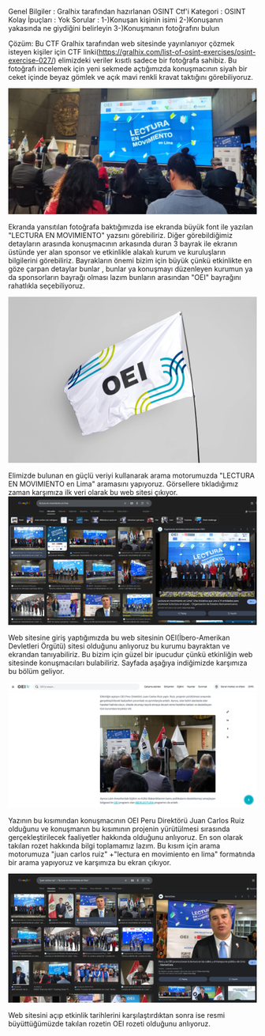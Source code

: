 Genel Bilgiler : Gralhix tarafından hazırlanan OSINT Ctf'i
Kategori : OSINT Kolay
İpuçları : Yok
Sorular :
	1-)Konuşan kişinin isimi
	2-)Konuşanın yakasında ne giydiğini belirleyin
	3-)Konuşmanın fotoğrafını bulun

Çözüm:
Bu CTF Gralhix tarafından web sitesinde yayınlanıyor çözmek isteyen kişiler için CTF linki(https://gralhix.com/list-of-osint-exercises/osint-exercise-027/) elimizdeki veriler kısıtlı sadece bir fotoğrafa sahibiz. Bu fotoğrafı incelemek için yeni sekmede açtığımızda konuşmacının siyah bir ceket içinde beyaz gömlek ve açık mavi renkli kravat taktığını görebiliyoruz.

![osintexercise027.png](https://github.com/boryokusha/OSINT-Writeup/blob/main/osintexercise027.png)

Ekranda yansıtılan fotoğrafa baktığımızda ise ekranda büyük font ile yazılan "LECTURA EN MOVIMIENTO" yazsını görebiliriz. Diğer görebildiğimiz detayların arasında konuşmacının arkasında duran 3 bayrak ile ekranın üstünde yer alan sponsor ve etkinlikle alakalı kurum ve kuruluşların bilgilerini görebiliriz. Bayrakların önemi bizim için büyük çünkü etkinlikte en göze çarpan detaylar bunlar , bunlar ya konuşmayı düzenleyen kurumun ya da sponsorların bayrağı olması lazım bunların arasından "OEI" bayrağını rahatlıkla seçebiliyoruz. 

![lag.webp](https://github.com/boryokusha/OSINT-Writeup/blob/main/flag.webp)

Elimizde bulunan en güçlü veriyi kullanarak arama motorumuzda "LECTURA EN MOVIMIENTO en Lima" aramasını yapıyoruz. Görsellere tıkladığımız zaman karşımıza ilk veri olarak bu web sitesi çıkıyor.
![1.png](https://github.com/boryokusha/OSINT-Writeup/blob/main/1.png)

Web sitesine giriş yaptığımızda bu web sitesinin OEI(İbero-Amerikan Devletleri Örgütü) sitesi olduğunu anlıyoruz bu kurumu bayraktan ve ekrandan tanıyabiliriz. Bu bizim için güzel bir ipucudur çünkü etkinliğin web sitesinde konuşmacıları bulabiliriz. 
Sayfada aşağıya indiğimizde karşımıza bu bölüm geliyor.

![2.png](https://github.com/boryokusha/OSINT-Writeup/blob/main/2.png)

Yazının bu kısımından konuşmacının OEI Peru Direktörü Juan Carlos Ruiz
olduğunu ve konuşmanın bu kısımının projenin yürütülmesi sırasında gerçekleştirilecek faaliyetler hakkında olduğunu anlıyoruz.
En son olarak takılan rozet hakkında bilgi toplamamız lazım. Bu kısım için arama motorumuza "juan carlos ruiz" +"lectura en movimiento en lima" formatında bir arama yapıyoruz ve karşımıza bu ekran çıkıyor.

![3.png](https://github.com/boryokusha/OSINT-Writeup/blob/main/3.png)

Web sitesini açıp etkinlik tarihlerini karşılaştırdıktan sonra ise resmi büyüttüğümüzde takılan rozetin OEI rozeti olduğunu anlıyoruz.
